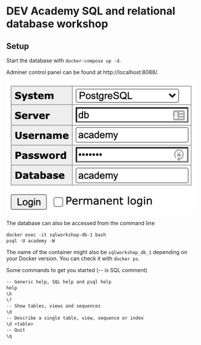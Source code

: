 # DEV Academy SQL and relational database workshop

## Setup

Start the database with `docker-compose up -d`.

Adminer control panel can be found at http://localhost:8088/.

![Login information](login.png)

The database can also be accessed from the command line

```
docker exec -it sqlworkshop-db-1 bash
psql -U academy -W
```
The name of the container might also be `sqlworkshop_db_1` depending on your Docker version. You can check it with `docker ps`.

Some commands to get you started (-- is SQL comment)
```
-- Generic help, SQL help and psql help
help
\h
\?
-- Show tables, views and sequences
\d
-- Describe a single table, view, sequence or index
\d <table>
-- Quit
\q
```
